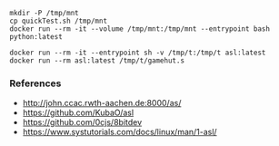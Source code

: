 ```
mkdir -P /tmp/mnt
cp quickTest.sh /tmp/mnt
docker run --rm -it --volume /tmp/mnt:/tmp/mnt --entrypoint bash python:latest
```

```
docker run --rm -it --entrypoint sh -v /tmp/t:/tmp/t asl:latest
docker run --rm asl:latest /tmp/t/gamehut.s
```

### References
* http://john.ccac.rwth-aachen.de:8000/as/
* https://github.com/KubaO/asl
* https://github.com/0cjs/8bitdev
* https://www.systutorials.com/docs/linux/man/1-asl/
